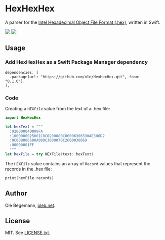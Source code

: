 # HexHexHex

A parser for the [Intel Hexadecimal Object File Format (.hex)](https://en.wikipedia.org/wiki/Intel_HEX), written in Swift.

![](https://github.com/ole/HexHexHex/workflows/macOS/badge.svg) ![](https://github.com/ole/HexHexHex/workflows/Linux/badge.svg)

## Usage

### Add HexHexHex as a Swift Package Manager dependency

```
dependencies: [
  .package(url: "https://github.com/ole/HexHexHex.git", from: "0.1.0"),
],
```

### Code

Creating a `HEXFile` value from the text of a .hex file:

```swift
import HexHexHex

let hexText = """
  :020000040000FA
  :1000000025001C0C0200080C06006306590AE306D2
  :0C00B000590A000C3000070C2600030069
  :00000001FF
  """
let hexFile = try HEXFile(text: hexText)
```

The `HEXFile` value contains an array of `Record` values that represent the records in the .hex file:

```swift
print(hexFile.records)
```

## Author

Ole Begemann, [oleb.net](https://oleb.net).

## License

MIT. See [LICENSE.txt](LICENSE.txt).
